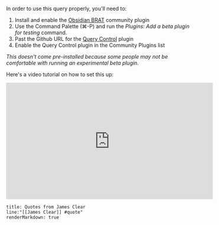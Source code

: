 In order to use this query properly, you'll need to:

1. Install and enable the [Obsidian BRAT](obsidian://show-plugin?id=obsidian42-brat) community plugin
2. Use the Command Palette (⌘-P) and run the *Plugins: Add a beta plugin for testing* command.
3. Past the Github URL for the [Query Control](https://github.com/nothingislost/obsidian-query-control) plugin
4. Enable the Query Control plugin in the Community Plugins list

*This doesn't come pre-installed because some people may not be comfortable with running an experimental beta plugin.*

Here's a video tutorial on how to set this up:

<iframe width="560" height="315" src="https://youtube.com/embed/ELhdhdE0vUQ" title="YouTube video player" frameborder="0" allow="accelerometer; autoplay; clipboard-write; encrypted-media; gyroscope; picture-in-picture; web-share" allowfullscreen></iframe>

```query
title: Quotes from James Clear
line:"[[James Clear]] #quote"
renderMarkdown: true
```